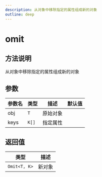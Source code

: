```yaml
---
description: 从对象中移除指定的属性组成新的对象
outline: deep
---
```


# omit

## 方法说明

从对象中移除指定的属性组成新的对象

## 参数

| 参数名 | 类型 | 描述 | 默认值 |
| --- | --- | --- | --- |
| obj | `T` | 原始对象 |  |
| keys | `K[]` | 指定属性 |  |

## 返回值

| 类型 | 描述 |
| --- | --- |
| `Omit<T, K>` | 新对象 |
